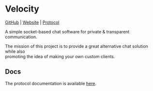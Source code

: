 # Velocity
[GitHub](https://github.com/Saturn-Hosting/velocity) | [Website](https://velocity.lat) | [Protocol](https://velocity.lat/protocol) 

A simple socket-based chat software for private & transparent communication.

The mission of this project is to provide a great alternative chat solution while also <br/>promoting the idea of making your own custom clients.
## Docs
The protocol documentation is available [here](https://velocity.lat/protocol).
